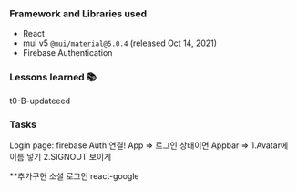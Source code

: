 ### **Framework and Libraries used**

- React
- mui v5 `@mui/material@5.0.4` (released Oct 14, 2021)
- Firebase Authentication

### **Lessons learned 📚**

t0-B-updateeed


### **Tasks**

Login page: firebase Auth 연결!
App => 로그인 상태이면 
Appbar =>
1.Avatar에 이름 넣기
2.SIGNOUT 보이게


**추가구현
소셜 로그인 react-google
